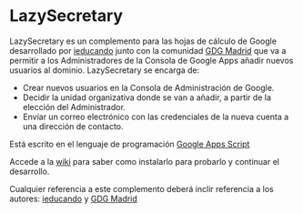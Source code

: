 # LazySecretary

LazySecretary es un complemento para las hojas de cálculo de Google desarrollado por <a href="http://ieducando.com" target="_blank">ieducando</a> junto con la comunidad <a href="https://plus.google.com/u/0/b/108412825091483733423/communities/106561953391669938292" target="_blank">GDG Madrid</a> que va a permitir a los Administradores de la Consola de Google Apps añadir nuevos usuarios al dominio. LazySecretary se encarga de:
- Crear nuevos usuarios en la Consola de Administración de Google.
- Decidir la unidad organizativa donde se van a añadir, a partir de la elección del Administrador.
- Envíar un correo electrónico con las credenciales de la nueva cuenta a una dirección de contacto.

Está escrito en el lenguaje de programación <a href="https://developers.google.com/apps-script/" target="_blank">Google Apps Script</a>

Accede a la <a href="https://github.com/pedro-ieducando/LazySecretary/wiki">wiki</a> para saber como instalarlo para probarlo y continuar el desarrollo.

Cualquier referencia a este complemento deberá inclir referencia a los autores: <a href="http://ieducando.com" target="_blank">ieducando</a> y <a href="https://plus.google.com/u/0/b/108412825091483733423/communities/106561953391669938292" target="_blank">GDG Madrid</a>
